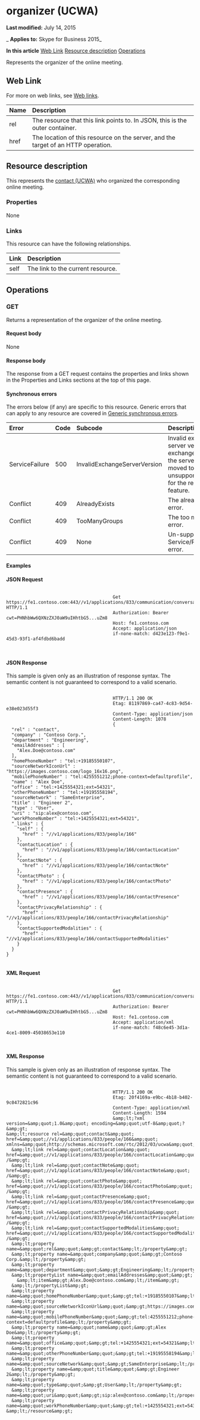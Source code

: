 
# organizer (UCWA)

 **Last modified:** July 14, 2015

 _ **Applies to:** Skype for Business 2015_

 **In this article**
[Web Link](#sectionSection0)
[Resource description](#sectionSection1)
[Operations](#sectionSection2)


Represents the organizer of the online meeting. 

## Web Link
<a name="sectionSection0"> </a>

For more on web links, see [Web links](WebLinks.md).



|**Name**|**Description**|
|:-----|:-----|
|rel|The resource that this link points to. In JSON, this is the outer container.|
|href|The location of this resource on the server, and the target of an HTTP operation.|

## Resource description
<a name="sectionSection1"> </a>

This represents the [contact (UCWA)](contact_ref.md) who organized the corresponding online meeting.


### Properties

None


### Links

This resource can have the following relationships.



|**Link**|**Description**|
|:-----|:-----|
|self|The link to the current resource.|

## Operations
<a name="sectionSection2"> </a>




### GET

Returns a representation of the organizer of the online meeting.


#### Request body

None


#### Response body

The response from a GET request contains the properties and links shown in the Properties and Links sections at the top of this page.


#### Synchronous errors

The errors below (if any) are specific to this resource. Generic errors that can apply to any resource are covered in [Generic synchronous errors](GenericSynchronousErrors.md).



|**Error**|**Code**|**Subcode**|**Description**|
|:-----|:-----|:-----|:-----|
|ServiceFailure|500|InvalidExchangeServerVersion|Invalid exchange server version.The exchange mailbox of the server might have moved to an unsupported version for the required feature.|
|Conflict|409|AlreadyExists|The already exists error.|
|Conflict|409|TooManyGroups|The too many groups error.|
|Conflict|409|None|Un-supported Service/Resource/API error.|

#### Examples




#### JSON Request


```

										Get https://fe1.contoso.com:443//v1/applications/833/communication/conversations/802/onlineMeeting/organizer HTTP/1.1
										Authorization: Bearer cwt=PHNhbWw6QXNzZXJ0aW9uIHhtbG5...uZm8
										Host: fe1.contoso.com
										Accept: application/json
										if-none-match: d423e123-f9e1-45d3-93f1-af4fdbd6badd
										
									
```


#### JSON Response

This sample is given only as an illustration of response syntax. The semantic content is not guaranteed to correspond to a valid scenario.


```

										HTTP/1.1 200 OK
										Etag: 81197869-ca47-4c83-9d54-e38e023d55f3
										Content-Type: application/json
										Content-Length: 1078
										{
  "rel" : "contact",
  "company" : "Contoso Corp.",
  "department" : "Engineering",
  "emailAddresses" : [
    "Alex.Doe@contoso.com"
  ],
  "homePhoneNumber" : "tel:+19185550107",
  "sourceNetworkIconUrl" : "https://images.contoso.com/logo_16x16.png",
  "mobilePhoneNumber" : "tel:4255551212;phone-context=defaultprofile",
  "name" : "Alex Doe",
  "office" : "tel:+1425554321;ext=54321",
  "otherPhoneNumber" : "tel:+19195558194",
  "sourceNetwork" : "SameEnterprise",
  "title" : "Engineer 2",
  "type" : "User",
  "uri" : "sip:alex@contoso.com",
  "workPhoneNumber" : "tel:+1425554321;ext=54321",
  "_links" : {
    "self" : {
      "href" : "//v1/applications/833/people/166"
    },
    "contactLocation" : {
      "href" : "//v1/applications/833/people/166/contactLocation"
    },
    "contactNote" : {
      "href" : "//v1/applications/833/people/166/contactNote"
    },
    "contactPhoto" : {
      "href" : "//v1/applications/833/people/166/contactPhoto"
    },
    "contactPresence" : {
      "href" : "//v1/applications/833/people/166/contactPresence"
    },
    "contactPrivacyRelationship" : {
      "href" : "//v1/applications/833/people/166/contactPrivacyRelationship"
    },
    "contactSupportedModalities" : {
      "href" : "//v1/applications/833/people/166/contactSupportedModalities"
    }
  }
}
									
```


#### XML Request


```

										Get https://fe1.contoso.com:443//v1/applications/833/communication/conversations/802/onlineMeeting/organizer HTTP/1.1
										Authorization: Bearer cwt=PHNhbWw6QXNzZXJ0aW9uIHhtbG5...uZm8
										Host: fe1.contoso.com
										Accept: application/xml
										if-none-match: f48c6e45-3d1a-4ce1-8009-45038653e110
										
									
```


#### XML Response

This sample is given only as an illustration of response syntax. The semantic content is not guaranteed to correspond to a valid scenario.


```

										HTTP/1.1 200 OK
										Etag: 20f4169a-e9bc-4b18-b402-9c0472821c96
										Content-Type: application/xml
										Content-Length: 1594
										&amp;lt;?xml version=&amp;quot;1.0&amp;quot; encoding=&amp;quot;utf-8&amp;quot;?&amp;gt;
&amp;lt;resource rel=&amp;quot;contact&amp;quot; href=&amp;quot;//v1/applications/833/people/166&amp;quot; xmlns=&amp;quot;http://schemas.microsoft.com/rtc/2012/03/ucwa&amp;quot;&amp;gt;
  &amp;lt;link rel=&amp;quot;contactLocation&amp;quot; href=&amp;quot;//v1/applications/833/people/166/contactLocation&amp;quot; /&amp;gt;
  &amp;lt;link rel=&amp;quot;contactNote&amp;quot; href=&amp;quot;//v1/applications/833/people/166/contactNote&amp;quot; /&amp;gt;
  &amp;lt;link rel=&amp;quot;contactPhoto&amp;quot; href=&amp;quot;//v1/applications/833/people/166/contactPhoto&amp;quot; /&amp;gt;
  &amp;lt;link rel=&amp;quot;contactPresence&amp;quot; href=&amp;quot;//v1/applications/833/people/166/contactPresence&amp;quot; /&amp;gt;
  &amp;lt;link rel=&amp;quot;contactPrivacyRelationship&amp;quot; href=&amp;quot;//v1/applications/833/people/166/contactPrivacyRelationship&amp;quot; /&amp;gt;
  &amp;lt;link rel=&amp;quot;contactSupportedModalities&amp;quot; href=&amp;quot;//v1/applications/833/people/166/contactSupportedModalities&amp;quot; /&amp;gt;
  &amp;lt;property name=&amp;quot;rel&amp;quot;&amp;gt;contact&amp;lt;/property&amp;gt;
  &amp;lt;property name=&amp;quot;company&amp;quot;&amp;gt;Contoso Corp.&amp;lt;/property&amp;gt;
  &amp;lt;property name=&amp;quot;department&amp;quot;&amp;gt;Engineering&amp;lt;/property&amp;gt;
  &amp;lt;propertyList name=&amp;quot;emailAddresses&amp;quot;&amp;gt;
    &amp;lt;item&amp;gt;Alex.Doe@contoso.com&amp;lt;/item&amp;gt;
  &amp;lt;/propertyList&amp;gt;
  &amp;lt;property name=&amp;quot;homePhoneNumber&amp;quot;&amp;gt;tel:+19185550107&amp;lt;/property&amp;gt;
  &amp;lt;property name=&amp;quot;sourceNetworkIconUrl&amp;quot;&amp;gt;https://images.contoso.com/logo_16x16.png&amp;lt;/property&amp;gt;
  &amp;lt;property name=&amp;quot;mobilePhoneNumber&amp;quot;&amp;gt;tel:4255551212;phone-context=defaultprofile&amp;lt;/property&amp;gt;
  &amp;lt;property name=&amp;quot;name&amp;quot;&amp;gt;Alex Doe&amp;lt;/property&amp;gt;
  &amp;lt;property name=&amp;quot;office&amp;quot;&amp;gt;tel:+1425554321;ext=54321&amp;lt;/property&amp;gt;
  &amp;lt;property name=&amp;quot;otherPhoneNumber&amp;quot;&amp;gt;tel:+19195558194&amp;lt;/property&amp;gt;
  &amp;lt;property name=&amp;quot;sourceNetwork&amp;quot;&amp;gt;SameEnterprise&amp;lt;/property&amp;gt;
  &amp;lt;property name=&amp;quot;title&amp;quot;&amp;gt;Engineer 2&amp;lt;/property&amp;gt;
  &amp;lt;property name=&amp;quot;type&amp;quot;&amp;gt;User&amp;lt;/property&amp;gt;
  &amp;lt;property name=&amp;quot;uri&amp;quot;&amp;gt;sip:alex@contoso.com&amp;lt;/property&amp;gt;
  &amp;lt;property name=&amp;quot;workPhoneNumber&amp;quot;&amp;gt;tel:+1425554321;ext=54321&amp;lt;/property&amp;gt;
&amp;lt;/resource&amp;gt;
									
```

